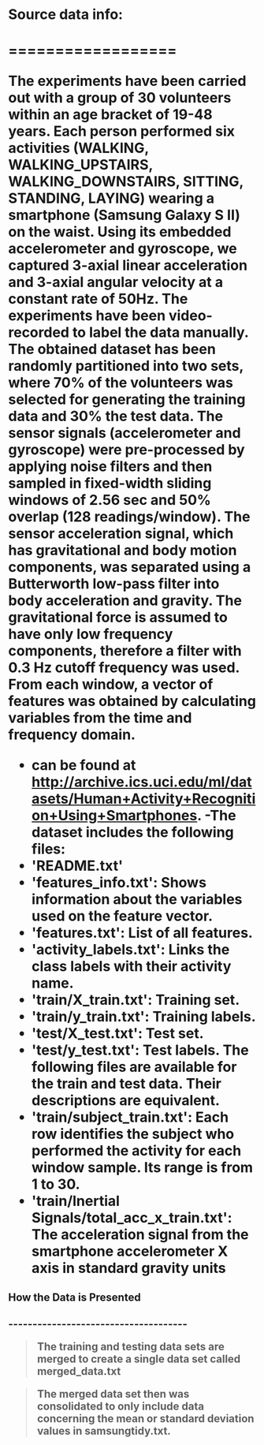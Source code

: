 <h1>  Source data info: <h1>
==================

The experiments have been carried out with a group of 30 volunteers within an age bracket of 19-48 years. Each person performed six activities (WALKING, WALKING_UPSTAIRS, WALKING_DOWNSTAIRS, SITTING, STANDING, LAYING) wearing a smartphone (Samsung Galaxy S II) on the waist. Using its embedded accelerometer and gyroscope, we captured 3-axial linear acceleration and 3-axial angular velocity at a constant rate of 50Hz. The experiments have been video-recorded to label the data manually. The obtained dataset has been randomly partitioned into two sets, where 70% of the volunteers was selected for generating the training data and 30% the test data.
The sensor signals (accelerometer and gyroscope) were pre-processed by applying noise filters and then sampled in fixed-width sliding windows of 2.56 sec and 50% overlap (128 readings/window). The sensor acceleration signal, which has gravitational and body motion components, was separated using a Butterworth low-pass filter into body acceleration and gravity. The gravitational force is assumed to have only low frequency components, therefore a filter with 0.3 Hz cutoff frequency was used. From each window, a vector of features was obtained by calculating variables from the time and frequency domain.
- can be found at http://archive.ics.uci.edu/ml/datasets/Human+Activity+Recognition+Using+Smartphones.
-The dataset includes the following files:
-	'README.txt'
-	'features_info.txt': Shows information about the variables used on the feature vector.
-	'features.txt': List of all features.
-	'activity_labels.txt': Links the class labels with their activity name.
-	'train/X_train.txt': Training set.
-	'train/y_train.txt': Training labels.
-	'test/X_test.txt': Test set.
-	'test/y_test.txt': Test labels.
The following files are available for the train and test data. Their descriptions are equivalent.
-	'train/subject_train.txt': Each row identifies the subject who performed the activity for each window sample. Its range is from 1 to 30.
-	'train/Inertial Signals/total_acc_x_train.txt': The acceleration signal from the smartphone accelerometer X axis in standard gravity units 


<h2> How the Data is Presented <h2>
-------------------------------------

>The training and testing data sets are merged to create a single data set called merged_data.txt

>The merged data set then was consolidated to only include data concerning the mean or standard deviation values in samsungtidy.txt. 


